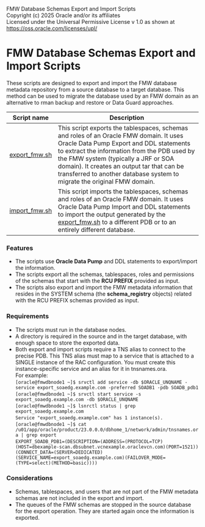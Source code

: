FMW Database Schemas Export and Import Scripts  
Copyright (c) 2025 Oracle and/or its affiliates  
Licensed under the Universal Permissive License v 1.0 as shown at https://oss.oracle.com/licenses/upl/  

# FMW Database Schemas Export and Import Scripts
These scripts are designed to export and import the FMW database metadata repository from a source database to a target database. This method can be used to migrate the database used by an FMW domain as an alternative to rman backup and restore or Data Guard approaches.

| Script name  | Description |
| ------------- | ------------- |
| [export_fmw.sh](./export_fmw.sh) | This script exports the tablespaces, schemas and roles of an Oracle FMW domain. It uses Oracle Data Pump Export and DDL statements to extract the information from the PDB used by the FMW system (typically a JRF or SOA domain). It creates an output tar that can be transferred to another database system to migrate the original FMW domain. |
| [import_fmw.sh](./import_fmw.sh) | This script imports the tablespaces, schemas and roles of an Oracle FMW domain. It uses Oracle Data Pump Import and DDL statements to import the output generated by the [export_fmw.sh](./export_fmw.sh) to a different PDB or to an entirely different database. |

### Features
- The scripts use **Oracle Data Pump** and DDL statements to export/import the information.
- The scripts export all the schemas, tablespaces, roles and permissions of the schemas that start with the **RCU PREFIX** provided as input.
- The scripts also export and import the FMW metadata information that resides in the SYSTEM schema (the **schema_registry** objects) related with the RCU PREFIX schemas provided as input.

### Requirements
- The scripts must run in the database nodes.
- A directory is required in the source and in the target database, with enough space to store the exported data.
- Both export and import scripts require a TNS alias to connect to the precise PDB. This TNS alias must map to a service that is attached to a SINGLE instance of the RAC configuration. You must create this instance-specific service and an alias for it in tnsnames.ora.   
  For example:  
  `[oracle@fmwdbnode1 ~]$ srvctl add service -db $ORACLE_UNQNAME -service export_soaedg.example.com -preferred SOADB1 -pdb SOADB_pdb1`  
  `[oracle@fmwdbnode1 ~]$ srvctl start service -s  export_soaedg.example.com -db $ORACLE_UNQNAME`  
  `[oracle@fmwdbnode1 ~]$ lsnrctl status | grep export_soaedg.example.com`  
  `Service "export_soaedg.example.com" has 1 instance(s).`  
  `[oracle@fmwdbnode1 ~]$ cat /u01/app/oracle/product/23.0.0.0/dbhome_1/network/admin/tnsnames.ora | grep export`  
  `EXPORT_SOADB_PDB1=(DESCRIPTION=(ADDRESS=(PROTOCOL=TCP)(HOST=dbexample-scan.dbsubnet.vcnexample.oraclevcn.com)(PORT=1521))(CONNECT_DATA=(SERVER=DEDICATED)(SERVICE_NAME=export_soaedg.example.com)(FAILOVER_MODE=(TYPE=select)(METHOD=basic))))`  

### Considerations
- Schemas, tablespaces, and users that are not part of the FMW metadata schemas are not included in the export and import.
- The queues of the FMW schemas are stopped in the source database for the export operation. They are started again once the information is exported.
